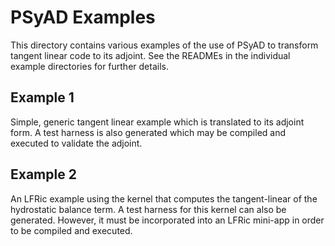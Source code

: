 <!--
BSD 3-Clause License

Copyright (c) 2021-2022, Science and Technology Facilities Council.
All rights reserved.

Redistribution and use in source and binary forms, with or without
modification, are permitted provided that the following conditions are met:

* Redistributions of source code must retain the above copyright notice, this
  list of conditions and the following disclaimer.

* Redistributions in binary form must reproduce the above copyright notice,
  this list of conditions and the following disclaimer in the documentation
  and/or other materials provided with the distribution.

* Neither the name of the copyright holder nor the names of its
  contributors may be used to endorse or promote products derived from
  this software without specific prior written permission.

THIS SOFTWARE IS PROVIDED BY THE COPYRIGHT HOLDERS AND CONTRIBUTORS
"AS IS" AND ANY EXPRESS OR IMPLIED WARRANTIES, INCLUDING, BUT NOT
LIMITED TO, THE IMPLIED WARRANTIES OF MERCHANTABILITY AND FITNESS
FOR A PARTICULAR PURPOSE ARE DISCLAIMED. IN NO EVENT SHALL THE
COPYRIGHT HOLDER OR CONTRIBUTORS BE LIABLE FOR ANY DIRECT, INDIRECT,
INCIDENTAL, SPECIAL, EXEMPLARY, OR CONSEQUENTIAL DAMAGES (INCLUDING,
BUT NOT LIMITED TO, PROCUREMENT OF SUBSTITUTE GOODS OR SERVICES;
LOSS OF USE, DATA, OR PROFITS; OR BUSINESS INTERRUPTION) HOWEVER
CAUSED AND ON ANY THEORY OF LIABILITY, WHETHER IN CONTRACT, STRICT
LIABILITY, OR TORT (INCLUDING NEGLIGENCE OR OTHERWISE) ARISING IN
ANY WAY OUT OF THE USE OF THIS SOFTWARE, EVEN IF ADVISED OF THE
POSSIBILITY OF SUCH DAMAGE.

Authors: R. W. Ford and A. R. Porter, STFC Daresbury Lab
-->

# PSyAD Examples

This directory contains various examples of the use of PSyAD to
transform tangent linear code to its adjoint. See the READMEs in the
individual example directories for further details.

## Example 1

Simple, generic tangent linear example which is translated to its
adjoint form. A test harness is also generated which may be compiled
and executed to validate the adjoint.

## Example 2

An LFRic example using the kernel that computes the tangent-linear of
the hydrostatic balance term. A test harness for this kernel can also
be generated. However, it must be incorporated into an LFRic mini-app
in order to be compiled and executed.
